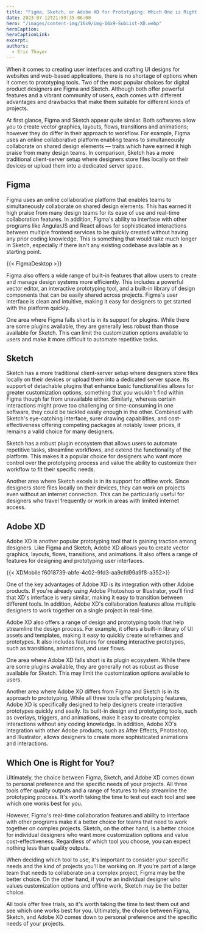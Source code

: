 ```yaml
---
title: "Figma, Sketch, or Adobe XD for Prototyping: Which One is Right for You?"
date: 2023-07-12T21:59:35-06:00
hero: "/images/content-img/16x9/img-16x9-SubList-XD.webp"
heroCaption: 
heroCaptionLink: 
excerpt:
authors:
  - Eric Thayer
---
```


When it comes to creating user interfaces and crafting UI designs for websites and web-based applications, there is no shortage of options when it comes to prototyping tools. Two of the most popular choices for digital product designers are Figma and Sketch. Although both offer powerful features and a vibrant community of users, each comes with different advantages and drawbacks that make them suitable for different kinds of projects.

At first glance, Figma and Sketch appear quite similar. Both softwares allow you to create vector graphics, layouts, flows, transitions and animations; however they do differ in their approach to workflow. For example, Figma uses an online collaborative platform enabling teams to simultaneously collaborate on shared design elements — traits which have earned it high praise from many design teams. In comparison, Sketch has a more traditional client-server setup where designers store files locally on their devices or upload them into a dedicated server space.

## Figma

Figma uses an online collaborative platform that enables teams to simultaneously collaborate on shared design elements. This has earned it high praise from many design teams for its ease of use and real-time collaboration features. In addition, Figma's ability to interface with other programs like AngularJS and React allows for sophisticated interactions between multiple frontend services to be quickly created without having any prior coding knowledge. This is something that would take much longer in Sketch, especially if there isn't any existing codebase available as a starting point.

{{< FigmaDesktop >}}

Figma also offers a wide range of built-in features that allow users to create and manage design systems more efficiently. This includes a powerful vector editor, an interactive prototyping tool, and a built-in library of design components that can be easily shared across projects. Figma's user interface is clean and intuitive, making it easy for designers to get started with the platform quickly.

One area where Figma falls short is in its support for plugins. While there are some plugins available, they are generally less robust than those available for Sketch. This can limit the customization options available to users and make it more difficult to automate repetitive tasks.

## Sketch

Sketch has a more traditional client-server setup where designers store files locally on their devices or upload them into a dedicated server space. Its support of detachable plugins that enhance basic functionalities allows for greater customization options, something that you wouldn't find within Figma though far from unavailable either. Similarly, whereas certain interactions might prove too challenging or time-consuming in one software, they could be tackled easily enough in the other. Combined with Sketch's eye-catching interface, surer drawing capabilities, and cost-effectiveness offering competing packages at notably lower prices, it remains a valid choice for many designers.

Sketch has a robust plugin ecosystem that allows users to automate repetitive tasks, streamline workflows, and extend the functionality of the platform. This makes it a popular choice for designers who want more control over the prototyping process and value the ability to customize their workflow to fit their specific needs.

Another area where Sketch excels is in its support for offline work. Since designers store files locally on their devices, they can work on projects even without an internet connection. This can be particularly useful for designers who travel frequently or work in areas with limited internet access.

## Adobe XD

Adobe XD is another popular prototyping tool that is gaining traction among designers. Like Figma and Sketch, Adobe XD allows you to create vector graphics, layouts, flows, transitions, and animations. It also offers a range of features for designing and prototyping user interfaces.


{{< XDMobile f6018739-abfe-4c02-9fd3-aa9cfd99a9f8-a352>}}

One of the key advantages of Adobe XD is its integration with other Adobe products. If you're already using Adobe Photoshop or Illustrator, you'll find that XD's interface is very similar, making it easy to transition between different tools. In addition, Adobe XD's collaboration features allow multiple designers to work together on a single project in real-time.

Adobe XD also offers a range of design and prototyping tools that help streamline the design process. For example, it offers a built-in library of UI assets and templates, making it easy to quickly create wireframes and prototypes. It also includes features for creating interactive prototypes, such as transitions, animations, and user flows.

One area where Adobe XD falls short is its plugin ecosystem. While there are some plugins available, they are generally not as robust as those available for Sketch. This may limit the customization options available to users.

Another area where Adobe XD differs from Figma and Sketch is in its approach to prototyping. While all three tools offer prototyping features, Adobe XD is specifically designed to help designers create interactive prototypes quickly and easily. Its built-in design and prototyping tools, such as overlays, triggers, and animations, make it easy to create complex interactions without any coding knowledge. In addition, Adobe XD's integration with other Adobe products, such as After Effects, Photoshop, and Illustrator, allows designers to create more sophisticated animations and interactions.

## Which One is Right for You?

Ultimately, the choice between Figma, Sketch, and Adobe XD comes down to personal preference and the specific needs of your projects. All three tools offer quality outputs and a range of features to help streamline the prototyping process. It's worth taking the time to test out each tool and see which one works best for you.

However, Figma's real-time collaboration features and ability to interface with other programs make it a better choice for teams that need to work together on complex projects. Sketch, on the other hand, is a better choice for individual designers who want more customization options and value cost-effectiveness. Regardless of which tool you choose, you can expect nothing less than quality outputs.

When deciding which tool to use, it's important to consider your specific needs and the kind of projects you'll be working on. If you're part of a large team that needs to collaborate on a complex project, Figma may be the better choice. On the other hand, if you're an individual designer who values customization options and offline work, Sketch may be the better choice.

All tools offer free trials, so it's worth taking the time to test them out and see which one works best for you. Ultimately, the choice between Figma, Sketch, and Adobe XD comes down to personal preference and the specific needs of your projects.